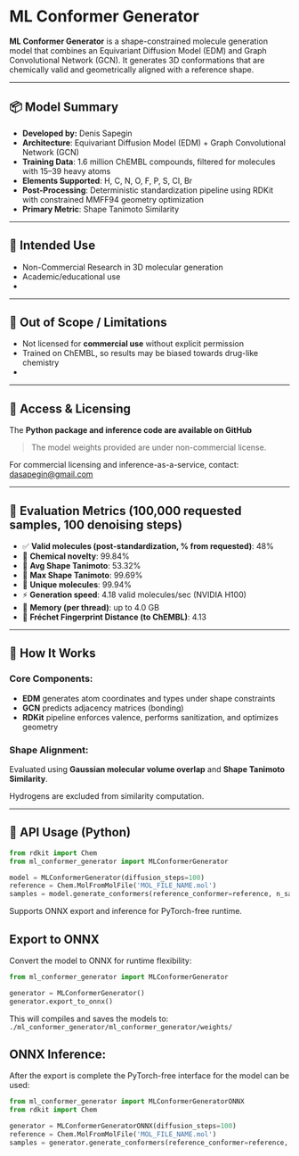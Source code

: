 # ML Conformer Generator

**ML Conformer Generator** is a shape-constrained molecule generation model that combines
an Equivariant Diffusion Model (EDM) and Graph Convolutional Network (GCN). It generates 3D conformations
that are chemically valid and geometrically aligned with a reference shape.

---

## 📦 Model Summary

- **Developed by:** Denis Sapegin
- **Architecture**: Equivariant Diffusion Model (EDM) + Graph Convolutional Network (GCN)
- **Training Data**: 1.6 million ChEMBL compounds, filtered for molecules with 15–39 heavy atoms
- **Elements Supported**: H, C, N, O, F, P, S, Cl, Br
- **Post-Processing**: Deterministic standardization pipeline using RDKit with constrained MMFF94 geometry optimization
- **Primary Metric**: Shape Tanimoto Similarity

---

## 🚀 Intended Use

- Non-Commercial Research in 3D molecular generation
- Academic/educational use
- 

---

## 🚫 Out of Scope / Limitations

- Not licensed for **commercial use** without explicit permission
- Trained on ChEMBL, so results may be biased towards drug-like chemistry
- 

---

## 💾 Access & Licensing

The **Python package and inference code are available on GitHub** 

> The model weights provided are under non-commercial license.

For commercial licensing and inference-as-a-service, contact:
dasapegin@gmail.com

---

## 🧪 Evaluation Metrics (100,000 requested samples, 100 denoising steps)

- ✅ **Valid molecules (post-standardization, % from requested)**: 48%
- 🧬 **Chemical novelty**: 99.84%
- 📐 **Avg Shape Tanimoto**: 53.32%
- 🎯 **Max Shape Tanimoto**: 99.69%
- 🔁 **Unique molecules**: 99.94%
- ⚡ **Generation speed**: 4.18 valid molecules/sec (NVIDIA H100)
- 💾 **Memory (per thread)**: up to 4.0 GB
- 🧬 **Fréchet Fingerprint Distance (to ChEMBL)**: 4.13

---

## 🧠 How It Works

### Core Components:
- **EDM** generates atom coordinates and types under shape constraints
- **GCN** predicts adjacency matrices (bonding)
- **RDKit** pipeline enforces valence, performs sanitization, and optimizes geometry

### Shape Alignment:
Evaluated using **Gaussian molecular volume overlap** and **Shape Tanimoto Similarity**.

Hydrogens are excluded from similarity computation.

---

## 🐍 API Usage (Python)

```python
from rdkit import Chem
from ml_conformer_generator import MLConformerGenerator

model = MLConformerGenerator(diffusion_steps=100)
reference = Chem.MolFromMolFile('MOL_FILE_NAME.mol')
samples = model.generate_conformers(reference_conformer=reference, n_samples=20)
```
Supports ONNX export and inference for PyTorch-free runtime.

## Export to ONNX

Convert the model to ONNX for runtime flexibility:
```python
from ml_conformer_generator import MLConformerGenerator

generator = MLConformerGenerator()
generator.export_to_onnx()
```
This will compiles and saves the models to:
`./ml_conformer_generator/ml_conformer_generator/weights/`

## ONNX Inference:

After the export is complete the PyTorch-free interface for the model can be used:

```python
from ml_conformer_generator import MLConformerGeneratorONNX
from rdkit import Chem

generator = MLConformerGeneratorONNX(diffusion_steps=100)
reference = Chem.MolFromMolFile('MOL_FILE_NAME.mol')
samples = generator.generate_conformers(reference_conformer=reference, n_samples=20)
```